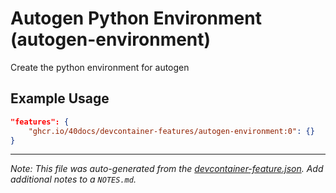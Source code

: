 
# Autogen Python Environment (autogen-environment)

Create the python environment for autogen

## Example Usage

```json
"features": {
    "ghcr.io/40docs/devcontainer-features/autogen-environment:0": {}
}
```





---

_Note: This file was auto-generated from the [devcontainer-feature.json](https://github.com/40docs/devcontainer-features/blob/main/src/autogen-environment/devcontainer-feature.json).  Add additional notes to a `NOTES.md`._
